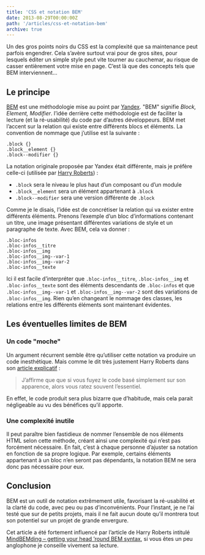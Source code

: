 ```yaml
---
title: 'CSS et notation BEM'
date: 2013-08-29T00:00:00Z
path: '/articles/css-et-notation-bem'
archive: true
---
```


Un des gros points noirs du CSS est la complexité que sa maintenance peut parfois engendrer. Cela s’avère surtout vrai pour de gros sites, pour lesquels éditer un simple style peut vite tourner au cauchemar, au risque de casser entièrement votre mise en page. C’est là que des concepts tels que BEM interviennent…

## Le principe

[BEM](http://bem.info/method/) est une méthodologie mise au point par [Yandex](http://www.yandex.com/). "BEM" signifie _Block, Element, Modifier_. l’idée derrière cette méthodologie est de faciliter la lecture (et la ré-usabilité) du code par d’autres développeurs. BEM met l’accent sur la relation qui existe entre différents blocs et éléments. La convention de nommage que j’utilise est la suivante :

<pre><code class="css">.block {}
.block__element {}
.block--modifier {}
</code></pre>

La notation originale proposée par Yandex était différente, mais je préfère celle-ci (utilisée par [Harry Roberts](http://csswizardry.com/)) :

- `.block` sera le niveau le plus haut d’un composant ou d’un module
- `.block__element` sera un élément appartenant à `.block`
- `.block--modifier` sera une version différente de `.block`

Comme je le disais, l’idée est de concrétiser la relation qui va exister entre différents éléments. Prenons l’exemple d’un bloc d’informations contenant un titre, une image présentant différentes variations de style et un paragraphe de texte. Avec BEM, cela va donner :

<pre><code class="css">.bloc-infos
.bloc-infos__titre
.bloc-infos__img
.bloc-infos__img--var-1
.bloc-infos__img--var-2
.bloc-infos__texte
</code></pre>

Ici il est facile d’interpréter que `.bloc-infos__titre`, `.bloc-infos__img` et `.bloc-infos__texte` sont des éléments descendants de `.bloc-infos` et que `.bloc-infos__img--var-1` et `.bloc-infos__img--var-2` sont des variations de `.bloc-infos__img`. Rien qu’en changeant le nommage des classes, les relations entre les différents éléments sont maintenant évidentes.

## Les éventuelles limites de BEM

### Un code "moche"

Un argument récurrent semble être qu’utiliser cette notation va produire un code inesthétique. Mais comme le dit très justement Harry Roberts dans son [article explicatif](http://csswizardry.com/2013/01/mindbemding-getting-your-head-round-bem-syntax/) :

> J’affirme que que si vous fuyez le code basé simplement sur son apparence, alors vous ratez souvent l’essentiel.

En effet, le code produit sera plus bizarre que d’habitude, mais cela parait négligeable au vu des bénéfices qu’il apporte.

### Une complexité inutile

Il peut paraître bien fastidieux de nommer l’ensemble de nos éléments HTML selon cette méthode, créant ainsi une complexité qui n’est pas forcément nécessaire. En fait, c’est à chaque personne d’ajuster sa notation en fonction de sa propre logique. Par exemple, certains éléments appartenant à un bloc n’en seront pas dépendants, la notation BEM ne sera donc pas nécessaire pour eux.

## Conclusion

BEM est un outil de notation extrêmement utile, favorisant la ré-usabilité et la clarté du code, avec peu ou pas d’inconvénients. Pour l’instant, je ne l’ai testé que sur de petits projets, mais il ne fait aucun doute qu’il montrera tout son potentiel sur un projet de grande envergure.

<p class="info">Cet article a été fortement influencé par l’article de Harry Roberts intitulé <a href="http://csswizardry.com/2013/01/mindbemding-getting-your-head-round-bem-syntax/">MindBEMding – getting your head ’round BEM syntax</a>, si vous êtes un peu anglophone je conseille vivement sa lecture.</p>
